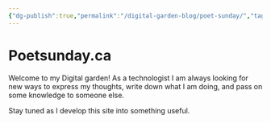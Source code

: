 ```yaml
---
{"dg-publish":true,"permalink":"/digital-garden-blog/poet-sunday/","tags":["Blog","gardenEntry"],"created":"2025-04-28T17:04:32.496-03:00","updated":"2025-05-03T09:21:09.940-03:00"}
---
```


# Poetsunday.ca
Welcome to my Digital garden! 
As a technologist I am always looking for new ways to express my thoughts, write down what I am doing, and pass on some knowledge to someone else.

Stay tuned as I develop this site into something useful.